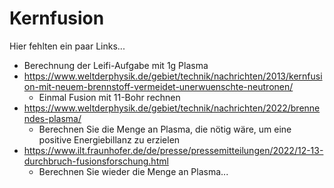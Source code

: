 Kernfusion
===============

Hier fehlten ein paar Links...

- Berechnung der Leifi-Aufgabe mit 1g Plasma
- https://www.weltderphysik.de/gebiet/technik/nachrichten/2013/kernfusion-mit-neuem-brennstoff-vermeidet-unerwuenschte-neutronen/
	- Einmal Fusion mit 11-Bohr rechnen
- https://www.weltderphysik.de/gebiet/technik/nachrichten/2022/brennendes-plasma/
    - Berechnen Sie die Menge an Plasma, die nötig wäre, um eine positive Energiebillanz zu erzielen
- https://www.ilt.fraunhofer.de/de/presse/pressemitteilungen/2022/12-13-durchbruch-fusionsforschung.html
    - Berechnen Sie wieder die Menge an Plasma...